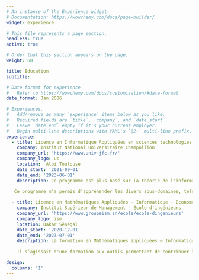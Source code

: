 ```yaml
---
# An instance of the Experience widget.
# Documentation: https://wowchemy.com/docs/page-builder/
widget: experience

# This file represents a page section.
headless: true
active: true

# Order that this section appears on the page.
weight: 60

title: Education
subtitle:

# Date format for experience
#   Refer to https://wowchemy.com/docs/customization/#date-format
date_format: Jan 2006

# Experiences.
#   Add/remove as many `experience` items below as you like.
#   Required fields are `title`, `company`, and `date_start`.
#   Leave `date_end` empty if it's your current employer.
#   Begin multi-line descriptions with YAML's `|2-` multi-line prefix.
experience:
  - title: Licence en Informatique Appliquées en sciences technologies et santé
    company: Institut National Universitaire Champollion
    company_url: 'https://www.univ-jfc.fr/'
    company_logo: uc
    location:  Albi Toulouse
    date_start: '2021-09-01'
    date_end: '2023-06-01'
    description: Ce programme est plus basé sur la théorie de l'informatique. La "théorie de l'informatique" (theoretical computer science en anglais) est une branche de l'informatique qui se concentre sur l'étude des fondements mathématiques et conceptuels de l'informatique. Elle explore les idées abstraites, les modèles formels et les algorithmes pour comprendre les capacités et les limites des systèmes informatiques. 
    
   Ce programme m'a permis d'appréhender les divers sous-domaines, tels que la théorie de la complexité computationnelle, la théorie des automates et des langages formels, la théorie des graphes, la logique informatique, et bien d'autres encore. Ces domaines étudient des questions fondamentales telles que la difficulté des problèmes algorithmiques, la structure des langages formels, la reconnaissance de motifs, la vérification de programmes, etc.

  - title: Licence en Mathématiques Appliquées - Informatique - Econométrie
    company: Institut Supérieur de Management - Ecole d'ingénieurs
    company_url: 'https://www.groupeism.sn/ecole/ecole-dingenieurs'
    company_logo: ism
    location: Dakar Sénégal
    date_start: '2020-12-01'
    date_end: '2023-07-01'
    description: La formation en Mathématiques appliquées – Informatique et Économétrie proposé par le groupe ISM m'a permis d'acquérir de solides connaissances, permettant d'analyser les situations économiques en s'appuyant sur des outils mathématiques.
    
    Il s’agissait d'une formation aux outils permettant de contribuer à la prise de décisions, à la préconisation de solutions et d’axes d’amélioration et à la prévision dans l’organisation. Cela par la maîtrise de la gestion des données, de la démarche mathématique et statistique, et des outils de l’analyse économique. Cette formation m'a également permis d'acquérir des compétences scientifiques en mathématiques appliquées aux sciences de gestion de l’entreprise moderne mais aussi en économie et en informatique.

design:
  columns: '1'
---
```

